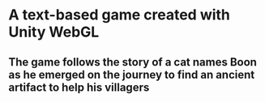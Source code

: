 # A text-based game created with Unity WebGL
## The game follows the story of a cat names Boon as he emerged on the journey to find an ancient artifact to help his villagers
